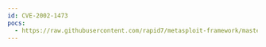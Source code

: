 ```yaml
---
id: CVE-2002-1473
pocs:
  - https://raw.githubusercontent.com/rapid7/metasploit-framework/master/modules/exploits/hpux/lpd/cleanup_exec.rb
---
```

